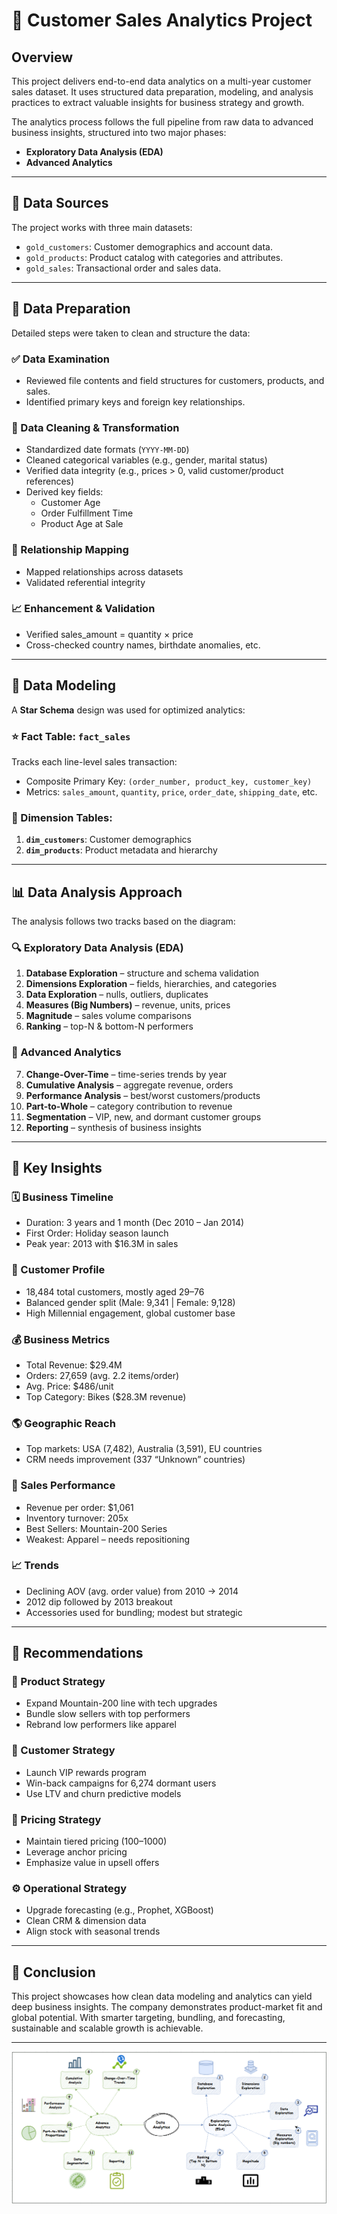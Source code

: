 # 🧠 Customer Sales Analytics Project

## Overview

This project delivers end-to-end data analytics on a multi-year customer sales dataset. It uses structured data preparation, modeling, and analysis practices to extract valuable insights for business strategy and growth.

The analytics process follows the full pipeline from raw data to advanced business insights, structured into two major phases:

- **Exploratory Data Analysis (EDA)**
- **Advanced Analytics**

---

## 📁 Data Sources

The project works with three main datasets:

- `gold_customers`: Customer demographics and account data.
- `gold_products`: Product catalog with categories and attributes.
- `gold_sales`: Transactional order and sales data.

---

## 🔧 Data Preparation

Detailed steps were taken to clean and structure the data:

### ✅ Data Examination
- Reviewed file contents and field structures for customers, products, and sales.
- Identified primary keys and foreign key relationships.

### 🧹 Data Cleaning & Transformation
- Standardized date formats (`YYYY-MM-DD`)
- Cleaned categorical variables (e.g., gender, marital status)
- Verified data integrity (e.g., prices > 0, valid customer/product references)
- Derived key fields:
  - Customer Age
  - Order Fulfillment Time
  - Product Age at Sale

### 🔗 Relationship Mapping
- Mapped relationships across datasets
- Validated referential integrity

### 📈 Enhancement & Validation
- Verified sales_amount = quantity × price
- Cross-checked country names, birthdate anomalies, etc.

---

## 🧱 Data Modeling

A **Star Schema** design was used for optimized analytics:

### ⭐ Fact Table: `fact_sales`
Tracks each line-level sales transaction:
- Composite Primary Key: `(order_number, product_key, customer_key)`
- Metrics: `sales_amount`, `quantity`, `price`, `order_date`, `shipping_date`, etc.

### 📐 Dimension Tables:
1. **`dim_customers`**: Customer demographics
2. **`dim_products`**: Product metadata and hierarchy

---

## 📊 Data Analysis Approach

The analysis follows two tracks based on the diagram:

### 🔍 Exploratory Data Analysis (EDA)

1. **Database Exploration** – structure and schema validation  
2. **Dimensions Exploration** – fields, hierarchies, and categories  
3. **Data Exploration** – nulls, outliers, duplicates  
4. **Measures (Big Numbers)** – revenue, units, prices  
5. **Magnitude** – sales volume comparisons  
6. **Ranking** – top-N & bottom-N performers  

### 🔬 Advanced Analytics

7. **Change-Over-Time** – time-series trends by year  
8. **Cumulative Analysis** – aggregate revenue, orders  
9. **Performance Analysis** – best/worst customers/products  
10. **Part-to-Whole** – category contribution to revenue  
11. **Segmentation** – VIP, new, and dormant customer groups  
12. **Reporting** – synthesis of business insights  

---

## 📌 Key Insights

### 🗓️ Business Timeline
- Duration: 3 years and 1 month (Dec 2010 – Jan 2014)
- First Order: Holiday season launch
- Peak year: 2013 with $16.3M in sales

### 👤 Customer Profile
- 18,484 total customers, mostly aged 29–76
- Balanced gender split (Male: 9,341 | Female: 9,128)
- High Millennial engagement, global customer base

### 💰 Business Metrics
- Total Revenue: $29.4M
- Orders: 27,659 (avg. 2.2 items/order)
- Avg. Price: $486/unit
- Top Category: Bikes ($28.3M revenue)

### 🌎 Geographic Reach
- Top markets: USA (7,482), Australia (3,591), EU countries
- CRM needs improvement (337 “Unknown” countries)

### 🧾 Sales Performance
- Revenue per order: $1,061
- Inventory turnover: 205x
- Best Sellers: Mountain-200 Series
- Weakest: Apparel – needs repositioning

### 📈 Trends
- Declining AOV (avg. order value) from 2010 → 2014
- 2012 dip followed by 2013 breakout
- Accessories used for bundling; modest but strategic

---

## 🧭 Recommendations

### 🎯 Product Strategy
- Expand Mountain-200 line with tech upgrades
- Bundle slow sellers with top performers
- Rebrand low performers like apparel

### 🧑 Customer Strategy
- Launch VIP rewards program
- Win-back campaigns for 6,274 dormant users
- Use LTV and churn predictive models

### 💸 Pricing Strategy
- Maintain tiered pricing ($100–$1000)
- Leverage anchor pricing
- Emphasize value in upsell offers

### ⚙️ Operational Strategy
- Upgrade forecasting (e.g., Prophet, XGBoost)
- Clean CRM & dimension data
- Align stock with seasonal trends

---

## 📎 Conclusion

This project showcases how clean data modeling and analytics can yield deep business insights. The company demonstrates product-market fit and global potential. With smarter targeting, bundling, and forecasting, sustainable and scalable growth is achievable.

---
![Data](Image/modelsql.png)

